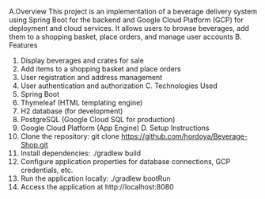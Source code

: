 A.Overview
This project is an implementation of a beverage delivery system using Spring Boot for the backend and Google Cloud Platform (GCP) for deployment and cloud services. It allows users to browse beverages, add them to a shopping basket, place orders, and manage user accounts
B.	Features
1.	Display beverages and crates for sale
2.	Add items to a shopping basket and place orders
3.	User registration and address management
4.	User authentication and authorization
C.	Technologies Used
1.	Spring Boot
2.	Thymeleaf (HTML templating engine)
3.	H2 database (for development)
4.	PostgreSQL (Google Cloud SQL for production)
5.	Google Cloud Platform (App Engine)
D.	Setup Instructions
1.	Clone the repository: git clone https://github.com/hordoya/Beverage-Shop.git
2.	Install dependencies: ./gradlew build
3.	Configure application properties for database connections, GCP credentials, etc.
4.	Run the application locally: ./gradlew bootRun
5.	Access the application at http://localhost:8080

